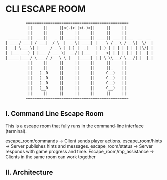 # CLI ESCAPE ROOM
```
         ==============================================
          ||     ||     ||<(.)>||<(.)>||     ||     ||
          ||     ||     ||     ||     ||     ||     ||
 _____ ___||  ___||   _ || ____||_____|| ____|| ___ ||___  __  __ 
| ____/ ___| / ___|  / \  |  _ \| ____| |  _ \ / _ \ / _ \|  \/  |
|  _| \___ \| |     / _ \ | |_) |  _|   | |_) | | | | | | | |\/| |
| |___ ___) | |___ / ___ \|  __/| |___  |  _ <| |_| | |_| | |  | |
|_____|____/ \____/_/   \_\_|   |_____| |_| \_\\___/ \___/|_|  |_|
          ||     ||     ||     ||     ||     ||     ||
          ||    _||     ||     ||     ||     ||_    ||
          ||   (__D     ||     ||     ||     C__)   ||
          ||   (__D     ||     ||     ||     C__)   ||
          ||   (__D     ||     ||     ||     C__)   ||
          ||   (__D     ||     ||     ||     C__)   ||
          ||     ||     ||     ||     ||     ||     ||
         ==============================================
```

## I. Command Line Escape Room
This is a escape room that fully runs in the command-line interface (terminal).  


escape_room/commands → Client sends player actions.
escape_room/hints → Server publishes hints and messages.
escape_room/status → Server responds with game progress and time.
Escape_room/mp_assistance -> Clients in the same room can work together

## II. Architecture
<div hidden>
```
@startuml SequenceArchitect
participant Client
participant "MQTT Server" as MqttServer
participant Server
participant "Thread Pool" as ThreadPool

activate MqttServer

' Emphasize persistent subscription
Server --[#green]--> MqttServer : Listen
activate Server

' Client announces its presence (optional)
activate Client
Client -> MqttServer : Client Connect
MqttServer -> Server : (forward) Client Connect
Server -> Server : Check availability

' Server receives and manages thread
Server -> ThreadPool : Acquire/Create Thread for Task
activate ThreadPool
ThreadPool -> MqttServer : ACK
MqttServer -> Client : (forward) ACK

Client -> MqttServer : Request Service
MqttServer -> ThreadPool : (forward) Request Service

ThreadPool -> ThreadPool : Process Task
ThreadPool -> MqttServer : Return Service
MqttServer -> Client : (forward) Return Service

Client -> MqttServer : Client Close
deactivate Client
MqttServer -> ThreadPool : (forward) Client Close
deactivate ThreadPool

@enduml
```
</div>

![](SequenceArchitect.svg)

## III. How-to Setup



## IV. Configuration



## V. Project Structure


## VI. MQTT Topics
### *Client-side*
#### push
- escape_room/commands?/*username → Client sends player actions.
- Escape_room/mp_assistance/*room -> Clients in the same room can work together

#### subscribe
- escape_room/hints/*username → Server publishes hints and messages.
- escape_room/status/*username → Server responds with game progress and time.
- Escape_room/mp_assistance/*room -> Clients in the same room can work together

### *Server-side*
#### push
- escape_room/commands!/*username → 
- escape_room/hints/*username → Server publishes hints and messages.
- escape_room/status → Server responds with game progress and time.

#### subscribe
- escape_room/commands → Server listens for new players.

*Thread*
- escape_room/commands/*username → Client sends player actions, asks for hints or status updates.


